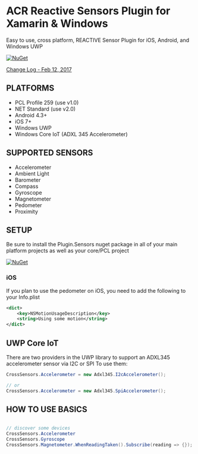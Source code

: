 # ACR Reactive Sensors Plugin for Xamarin & Windows
Easy to use, cross platform, REACTIVE Sensor Plugin for iOS, Android, and Windows UWP

[![NuGet](https://img.shields.io/nuget/v/Plugin.Sensors.svg?maxAge=2592000)](https://www.nuget.org/packages/Plugin.Sensors/)

[Change Log - Feb 12, 2017](changelog.md)


## PLATFORMS
* PCL Profile 259 (use v1.0)
* NET Standard (use v2.0)
* Android 4.3+
* iOS 7+
* Windows UWP 
* Windows Core IoT (ADXL 345 Accelerometer)


## SUPPORTED SENSORS

* Accelerometer
* Ambient Light
* Barometer
* Compass
* Gyroscope
* Magnetometer
* Pedometer
* Proximity


## SETUP

Be sure to install the Plugin.Sensors nuget package in all of your main platform projects as well as your core/PCL project

[![NuGet](https://img.shields.io/nuget/v/Plugin.Sensors.svg?maxAge=2592000)](https://www.nuget.org/packages/Plugin.Sensors/)

### iOS

If you plan to use the pedometer on iOS, you need to add the following to your Info.plist

```xml
<dict>
	<key>NSMotionUsageDescription</key>
	<string>Using some motion</string>
</dict>
```

## UWP Core IoT

There are two providers in the UWP library to support an ADXL345 accelerometer sensor via I2C or SPI
To use them:

```csharp
CrossSensors.Accelerometer = new Adxl345.I2cAccelerometer();

// or
CrossSensors.Accelerometer = new Adxl345.SpiAccelerometer();
```


## HOW TO USE BASICS

```csharp

// discover some devices
CrossSensors.Accelerometer
CrossSensors.Gyroscope
CrossSensors.Magnetometer.WhenReadingTaken().Subscribe(reading => {});

```
